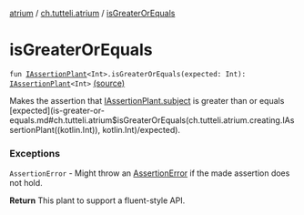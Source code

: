 [atrium](../index.md) / [ch.tutteli.atrium](index.md) / [isGreaterOrEquals](.)

# isGreaterOrEquals

`fun `[`IAssertionPlant`](../ch.tutteli.atrium.creating/-i-assertion-plant/index.md)`<Int>.isGreaterOrEquals(expected: Int): `[`IAssertionPlant`](../ch.tutteli.atrium.creating/-i-assertion-plant/index.md)`<Int>` [(source)](https://github.com/robstoll/atrium/tree/master/atrium-assertions/src/main/kotlin/ch/tutteli/atrium/numberAssertions.kt#L37)

Makes the assertion that [IAssertionPlant.subject](../ch.tutteli.atrium.creating/-i-assertion-plant-with-common-fields/subject.md) is greater than or equals [expected](is-greater-or-equals.md#ch.tutteli.atrium$isGreaterOrEquals(ch.tutteli.atrium.creating.IAssertionPlant((kotlin.Int)), kotlin.Int)/expected).

### Exceptions

`AssertionError` - Might throw an [AssertionError](http://docs.oracle.com/javase/6/docs/api/java/lang/AssertionError.html) if the made assertion does not hold.

**Return**
This plant to support a fluent-style API.

